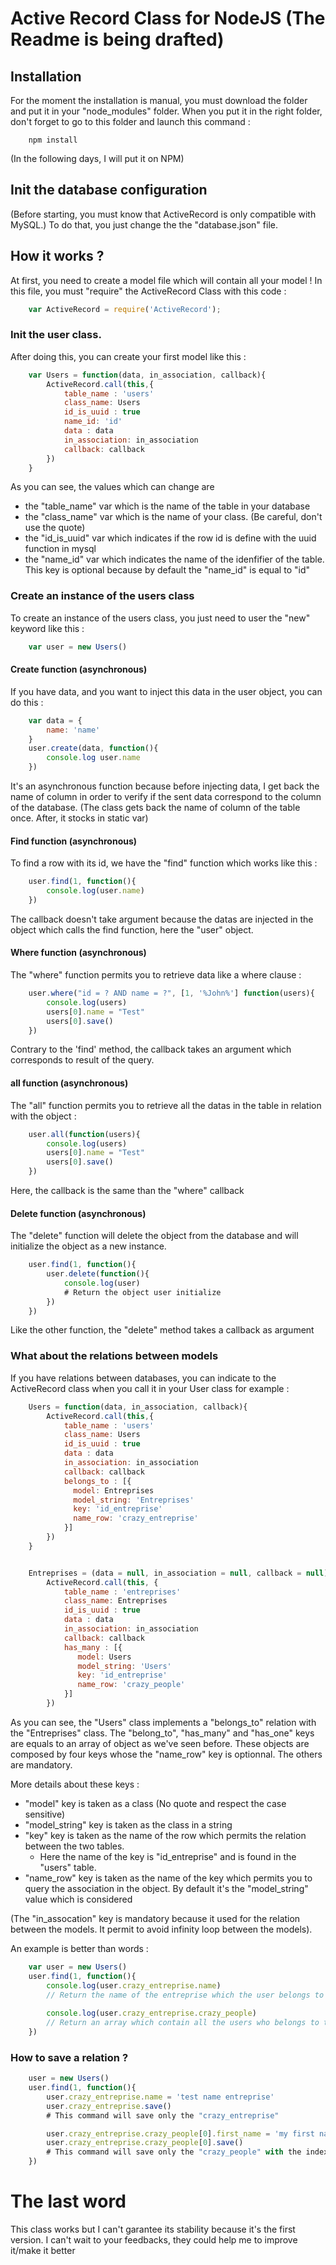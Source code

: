 Active Record Class for NodeJS (The Readme is being drafted)
===============


## Installation

For the moment the installation is manual, you must download the folder and put it in your "node_modules" folder.
When you put it in the right folder, don't forget to go to this folder and launch this command :
```Shell
	npm install
```
(In the following days, I will put it on NPM)


## Init the database configuration

(Before starting, you must know that ActiveRecord is only compatible with MySQL.)
To do that, you just change the the "database.json" file.



## How it works ?

At first, you need to create a model file which will contain all your model !
In this file, you must "require" the ActiveRecord Class with this code :
```javascript
	var ActiveRecord = require('ActiveRecord');
```

### Init the user class.

After doing this, you can create your first model like this :
```javascript
	var Users = function(data, in_association, callback){
		ActiveRecord.call(this,{
		    table_name : 'users'
		    class_name: Users
		    id_is_uuid : true
		    name_id: 'id'
		    data : data
		    in_association: in_association
		    callback: callback
		})
	}
```
As you can see, the values which can change are
- the "table_name" var which is the name of the table in your database
- the "class_name" var which is the name of your class. (Be careful, don't use the quote)
- the "id_is_uuid" var which indicates if the row id is define with the uuid function in mysql
- the "name_id" var which indicates the name of the idenfifier of the table. This key is optional because by default the "name_id" is equal to "id"


### Create an instance of the users class

To create an instance of the users class, you just need to user the "new" keyword like this :
```javascript
	var user = new Users()
```

#### Create function (asynchronous)
If you have data, and you want to inject this data in the user object, you can do this :
```javascript
	var data = {
		name: 'name'
	}
	user.create(data, function(){
		console.log user.name
	})
```
It's an asynchronous function because before injecting data, I get back the name of column in order to verify if the sent data correspond to the column of the database. (The class gets back the name of column of the table once. After, it stocks in static var)



#### Find function (asynchronous)

To find a row with its id, we have the "find" function which works like this :
```javascript
	user.find(1, function(){
		console.log(user.name)
	})
```
The callback doesn't take argument because the datas are injected in the object which calls the find function, here the "user" object.


#### Where function (asynchronous)
The "where" function permits you to retrieve data like a where clause :
```javascript
	user.where("id = ? AND name = ?", [1, '%John%'] function(users){
		console.log(users)
		users[0].name = "Test"
		users[0].save()
	})
```
Contrary to the 'find' method, the callback takes an argument which corresponds to result of the query.


#### all function (asynchronous)
The "all" function permits you to retrieve all the datas in the table in relation with the object :
```javascript
	user.all(function(users){
		console.log(users)
		users[0].name = "Test"
		users[0].save()
	})
```
Here, the callback is the same than the "where" callback


#### Delete function (asynchronous)

The "delete" function will delete the object from the database and will initialize the object as a new instance.
```javascript
	user.find(1, function(){
		user.delete(function(){
			console.log(user)
			# Return the object user initialize
		})
	})
```
Like the other function, the "delete" method takes a callback as argument


### What about the relations between models

If you have relations between databases, you can indicate to the ActiveRecord class when you call it in your User class for example :
```javascript
	Users = function(data, in_association, callback){
		ActiveRecord.call(this,{
			table_name : 'users'
			class_name: Users
			id_is_uuid : true
			data : data
			in_association: in_association
			callback: callback
			belongs_to : [{
			  model: Entreprises
			  model_string: 'Entreprises'
			  key: 'id_entreprise'
			  name_row: 'crazy_entreprise'
			}]
		})
	}


	Entreprises = (data = null, in_association = null, callback = null)->
		ActiveRecord.call(this, {
			table_name : 'entreprises'
			class_name: Entreprises
			id_is_uuid : true
			data : data
			in_association: in_association
			callback: callback
			has_many : [{
			   model: Users
			   model_string: 'Users'
			   key: 'id_entreprise'
			   name_row: 'crazy_people'
			}]
		})
```
As you can see, the "Users" class implements a "belongs_to" relation with the "Entreprises" class.
The "belong_to", "has_many" and "has_one" keys are equals to an array of object as we've seen before.
These objects are composed by four keys whose the "name_row" key is optionnal. The others are mandatory.

More details about these keys :
- "model" key is taken as a class (No quote and respect the case sensitive)
- "model_string" key is taken as the class in a string
- "key" key is taken as the name of the row which permits the relation between the two tables.
	- Here the name of the key is "id_entreprise" and is found in the "users" table.
- "name_row" key is taken as the name of the key which permits you to query the association in the object. By default it's the "model_string" value which is considered

(The "in_assocation" key is mandatory because it used for the relation between the models. It permit to avoid infinity loop between the models).

An example is better than words :

```javascript
	var user = new Users()
	user.find(1, function(){
		console.log(user.crazy_entreprise.name)
		// Return the name of the entreprise which the user belongs to
		
		console.log(user.crazy_entreprise.crazy_people)
		// Return an array which contain all the users who belongs to this entreprise
	})
```


### How to save a relation ?

```javascript
	user = new Users()
	user.find(1, function(){
		user.crazy_entreprise.name = 'test name entreprise'
		user.crazy_entreprise.save()
		# This command will save only the "crazy_entreprise"

		user.crazy_entreprise.crazy_people[0].first_name = 'my first name'
		user.crazy_entreprise.crazy_people[0].save()
		# This command will save only the "crazy_people" with the index 0
	})
```


The last word
===============

This class works but I can't garantee its stability because it's the first version. I can't wait to your feedbacks, they could help me to improve it/make it better




	